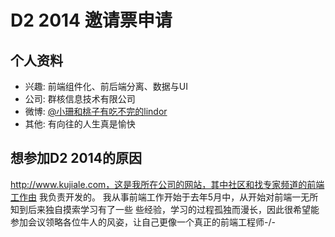 # D2 2014 邀请票申请

## 个人资料

- 兴趣: 前端组件化、前后端分离、数据与UI
- 公司: 群核信息技术有限公司
- 微博: [@小珊和桃子有吃不完的lindor](http://weibo.com/u/1342192081)
- 其他: 有向往的人生真是愉快

## 想参加D2 2014的原因

http://www.kujiale.com，这是我所在公司的网站，其中社区和找专家频道的前端工作由
我负责开发的。
我从事前端工作开始于去年5月中，从开始对前端一无所知到后来独自摸索学习有了一些
些经验，学习的过程孤独而漫长，因此很希望能参加会议领略各位牛人的风姿，让自己更像一个真正的前端工程师-/-
